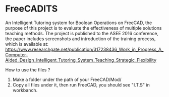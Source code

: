 # FreeCADITS
An Intelligent Tutoring system for Boolean Operations on FreeCAD, the purpose of this project is to evaluate the effectiveness of multiple solutions teaching methods. The project is published to the ASEE 2016 conference, the paper includes screenshots and introduction of the training process, which is available at: https://www.researchgate.net/publication/317238436_Work_in_Progress_A_Computer-Aided_Design_Intelligent_Tutoring_System_Teaching_Strategic_Flexibility


How to use the files ? 

1) Make a folder under the path of your FreeCAD/Mod/
2) Copy all files under it, then run FreeCAD, you should see "I.T.S" in workbanch.
